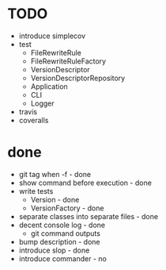 # TODO

- introduce simplecov
- test
  - FileRewriteRule
  - FileRewriteRuleFactory
  - VersionDescriptor
  - VersionDescriptorRepository
  - Application
  - CLI
  - Logger
- travis
- coveralls

# done
- git tag when -f - done
- show command before execution - done
- write tests
  - Version - done
  - VersionFactory - done
- separate classes into separate files - done
- decent console log - done
  - git command outputs
- bump description - done
- introduce slop - done
- introduce commander - no
